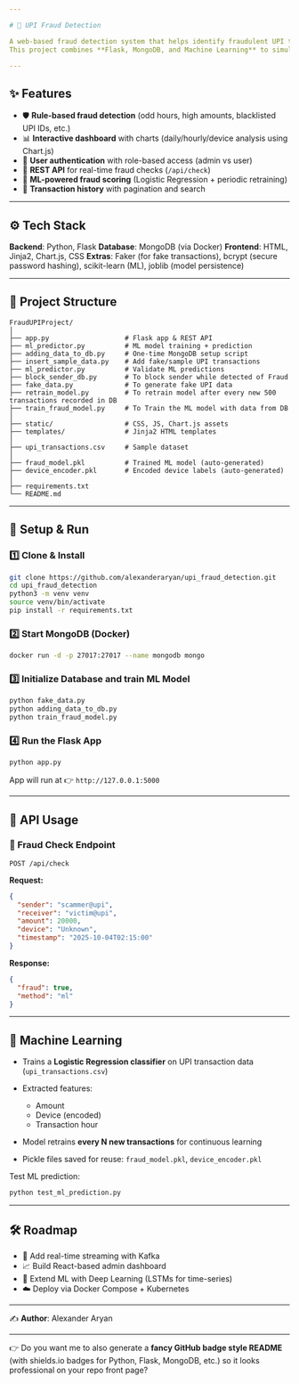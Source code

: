 ```yaml
---

# 💸 UPI Fraud Detection

A web-based fraud detection system that helps identify fraudulent UPI transactions in real time.
This project combines **Flask, MongoDB, and Machine Learning** to simulate transaction checks, flag suspicious activity, and provide an admin dashboard with analytics and visualizations.

---
```


## ✨ Features

* 🛡️ **Rule-based fraud detection** (odd hours, high amounts, blacklisted UPI IDs, etc.)
* 📊 **Interactive dashboard** with charts (daily/hourly/device analysis using Chart.js)
* 📝 **User authentication** with role-based access (admin vs user)
* 🚀 **REST API** for real-time fraud checks (`/api/check`)
* 🤖 **ML-powered fraud scoring** (Logistic Regression + periodic retraining)
* 📑 **Transaction history** with pagination and search

---

## ⚙️ Tech Stack

**Backend**: Python, Flask
**Database**: MongoDB (via Docker)
**Frontend**: HTML, Jinja2, Chart.js, CSS
**Extras**: Faker (for fake transactions), bcrypt (secure password hashing), scikit-learn (ML), joblib (model persistence)

---

## 📂 Project Structure

```
FraudUPIProject/
│
├── app.py                   # Flask app & REST API
├── ml_predictor.py          # ML model training + prediction
├── adding_data_to_db.py     # One-time MongoDB setup script
├── insert_sample_data.py    # Add fake/sample UPI transactions
├── ml_predictor.py          # Validate ML predictions
├── block_sender_db.py       # To block sender while detected of Fraud
├── fake_data.py             # To generate fake UPI data
├── retrain_model.py         # To retrain model after every new 500 transactions recorded in DB
├── train_fraud_model.py     # To Train the ML model with data from DB
│
├── static/                  # CSS, JS, Chart.js assets
├── templates/               # Jinja2 HTML templates
│
├── upi_transactions.csv     # Sample dataset
│
├── fraud_model.pkl          # Trained ML model (auto-generated)
├── device_encoder.pkl       # Encoded device labels (auto-generated)
│
├── requirements.txt
└── README.md
```

---

## 🚀 Setup & Run

### 1️⃣ Clone & Install

```bash
git clone https://github.com/alexanderaryan/upi_fraud_detection.git
cd upi_fraud_detection
python3 -m venv venv
source venv/bin/activate
pip install -r requirements.txt
```

### 2️⃣ Start MongoDB (Docker)

```bash
docker run -d -p 27017:27017 --name mongodb mongo
```

### 3️⃣ Initialize Database and train ML Model

```bash
python fake_data.py 
python adding_data_to_db.py
python train_fraud_model.py
```

### 4️⃣ Run the Flask App

```bash
python app.py
```

App will run at 👉 `http://127.0.0.1:5000`

---

## 📡 API Usage

### 🔹 Fraud Check Endpoint

`POST /api/check`

**Request:**

```json
{
  "sender": "scammer@upi",
  "receiver": "victim@upi",
  "amount": 20000,
  "device": "Unknown",
  "timestamp": "2025-10-04T02:15:00"
}
```

**Response:**

```json
{
  "fraud": true,
  "method": "ml"
}
```

---

## 🧠 Machine Learning

* Trains a **Logistic Regression classifier** on UPI transaction data (`upi_transactions.csv`)
* Extracted features:

  * Amount
  * Device (encoded)
  * Transaction hour
* Model retrains **every N new transactions** for continuous learning
* Pickle files saved for reuse: `fraud_model.pkl`, `device_encoder.pkl`

Test ML prediction:

```bash
python test_ml_prediction.py
```

---

## 🛠️ Roadmap

* 🔄 Add real-time streaming with Kafka
* 📈 Build React-based admin dashboard
* 🧩 Extend ML with Deep Learning (LSTMs for time-series)
* ☁️ Deploy via Docker Compose + Kubernetes

---

✍️ **Author**: Alexander Aryan

---

👉 Do you want me to also generate a **fancy GitHub badge style README** (with shields.io badges for Python, Flask, MongoDB, etc.) so it looks professional on your repo front page?
